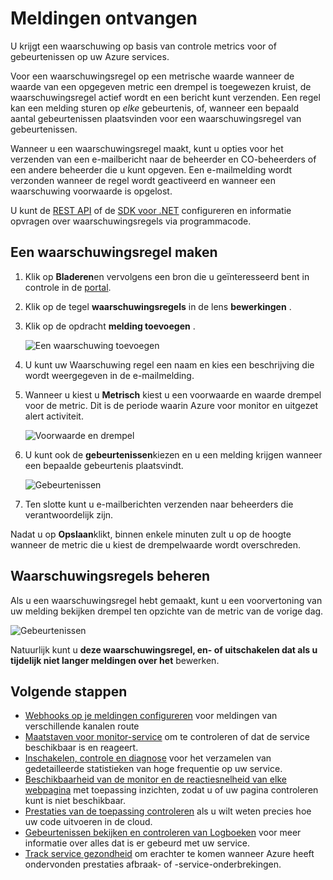 <properties
    pageTitle="Ontvangen van meldingen voor Azure services | Microsoft Azure"
    description="Een melding wanneer waarschuwingsregels voorwaarden wordt voldaan."
    authors="rboucher"
    manager="carolz"
    editor=""
    services="monitoring-and-diagnostics"
    documentationCenter="monitoring-and-diagnostics"/>

<tags
    ms.service="monitoring-and-diagnostics"
    ms.workload="na"
    ms.tgt_pltfrm="na"
    ms.devlang="na"
    ms.topic="article"
    ms.date="09/08/2015"
    ms.author="robb"/>

# <a name="receive-alert-notifications"></a>Meldingen ontvangen

U krijgt een waarschuwing op basis van controle metrics voor of gebeurtenissen op uw Azure services.

Voor een waarschuwingsregel op een metrische waarde wanneer de waarde van een opgegeven metric een drempel is toegewezen kruist, de waarschuwingsregel actief wordt en een bericht kunt verzenden. Een regel kan een melding sturen op *elke* gebeurtenis, of, wanneer een bepaald aantal gebeurtenissen plaatsvinden voor een waarschuwingsregel van gebeurtenissen.

Wanneer u een waarschuwingsregel maakt, kunt u opties voor het verzenden van een e-mailbericht naar de beheerder en CO-beheerders of een andere beheerder die u kunt opgeven. Een e-mailmelding wordt verzonden wanneer de regel wordt geactiveerd en wanneer een waarschuwing voorwaarde is opgelost.

U kunt de [REST API](https://msdn.microsoft.com/library/azure/dn931945.aspx) of de [SDK voor .NET](https://www.nuget.org/packages/Microsoft.Azure.Insights/) configureren en informatie opvragen over waarschuwingsregels via programmacode.

## <a name="create-an-alert-rule"></a>Een waarschuwingsregel maken

1. Klik op **Bladeren**en vervolgens een bron die u geïnteresseerd bent in controle in de [portal](https://portal.azure.com/).

2. Klik op de tegel **waarschuwingsregels** in de lens **bewerkingen** .

3. Klik op de opdracht **melding toevoegen** .

    ![Een waarschuwing toevoegen](./media/insights-receive-alert-notifications/Insights_AddAlert.png)

4. U kunt uw Waarschuwing regel een naam en kies een beschrijving die wordt weergegeven in de e-mailmelding.

5. Wanneer u kiest u **Metrisch** kiest u een voorwaarde en waarde drempel voor de metric. Dit is de periode waarin Azure voor monitor en uitgezet alert activiteit.

    ![Voorwaarde en drempel](./media/insights-receive-alert-notifications/Insights_ConditionAndThreshold.png)

6. U kunt ook de **gebeurtenissen**kiezen en u een melding krijgen wanneer een bepaalde gebeurtenis plaatsvindt.

    ![Gebeurtenissen](./media/insights-receive-alert-notifications/Insights_Events.png)

7. Ten slotte kunt u e-mailberichten verzenden naar beheerders die verantwoordelijk zijn.

Nadat u op **Opslaan**klikt, binnen enkele minuten zult u op de hoogte wanneer de metric die u kiest de drempelwaarde wordt overschreden.

## <a name="managing-your-alert-rules"></a>Waarschuwingsregels beheren

Als u een waarschuwingsregel hebt gemaakt, kunt u een voorvertoning van uw melding bekijken drempel ten opzichte van de metric van de vorige dag.

![Gebeurtenissen](./media/insights-receive-alert-notifications/Insights_EditAlert.png)


Natuurlijk kunt u **deze waarschuwingsregel, en- of **uitschakelen** dat als u tijdelijk niet langer meldingen over het** bewerken.

## <a name="next-steps"></a>Volgende stappen

* [Webhooks op je meldingen configureren](insights-webhooks-alerts.md) voor meldingen van verschillende kanalen route
* [Maatstaven voor monitor-service](insights-how-to-customize-monitoring.md) om te controleren of dat de service beschikbaar is en reageert.
* [Inschakelen, controle en diagnose](insights-how-to-use-diagnostics.md) voor het verzamelen van gedetailleerde statistieken van hoge frequentie op uw service.
* [Beschikbaarheid van de monitor en de reactiesnelheid van elke webpagina](../application-insights/app-insights-monitor-web-app-availability.md) met toepassing inzichten, zodat u of uw pagina controleren kunt is niet beschikbaar.
* [Prestaties van de toepassing controleren](../application-insights/app-insights-azure-web-apps.md) als u wilt weten precies hoe uw code uitvoeren in de cloud.
* [Gebeurtenissen bekijken en controleren van Logboeken](insights-debugging-with-events.md) voor meer informatie over alles dat is er gebeurd met uw service.
* [Track service gezondheid](insights-service-health.md) om erachter te komen wanneer Azure heeft ondervonden prestaties afbraak- of -service-onderbrekingen.
